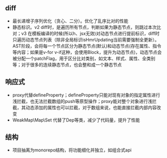 ## diff

- 最长递增子序列优化（贪心、二分）。优化了乱序比对的性能
- 静态标识。v2 diff时，是遍历所有节点，判断如果为静态节点，则跳过本次比对；v3 在模板编译的时候(所以h、jsx无效)对动态节点进行提前标识，diff时 只遍历动态节点列表（除非全局标识isHmrUpdating当前需要强制全更新）。AST阶段，会将每一个节点区分为静态节点(默认)和动态节点(存在属性、指令等内容；如果是v-for v-if这种，会使用Block，提升为动态节点)，动态节点会被分配一个patchFlag，用于区分比对类别，如文本、样式、属性、全类别等；对于很多的连续静态节点，也会整和成一个静态节点

## 响应式

- proxy代替defineProperty；defineProperty只能对现有对象的指定属性进行浅拦截，也无法拦截数组的push等原型操作；proxy能对整个对象进行浅拦截，其动态添加的属性也可以拦截，对于数组来说，也能直接拦截内部内容改变
- WeakMap\Map\Set 代替了Dep等类，减少了代码量，提升了性能

## 结构

- 项目抽离为monorepo结构，将功能细化并独立，如组合式api


